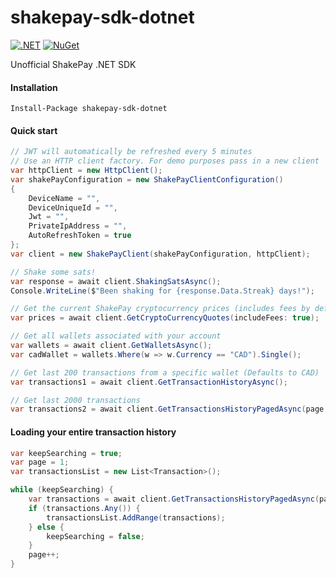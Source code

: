 # shakepay-sdk-dotnet

[![.NET](https://github.com/cillierscharl/shakepay-sdk-dotnet/actions/workflows/dotnet.yml/badge.svg)](https://github.com/cillierscharl/shakepay-sdk-dotnet/actions/workflows/dotnet.yml)
[![NuGet](https://img.shields.io/nuget/v/shakepay-sdk-dotnet)](https://www.nuget.org/packages/shakepay-sdk-dotnet/)

Unofficial ShakePay .NET SDK

#### Installation ####

```shell
Install-Package shakepay-sdk-dotnet
```


#### Quick start ####

```csharp
// JWT will automatically be refreshed every 5 minutes
// Use an HTTP client factory. For demo purposes pass in a new client
var httpClient = new HttpClient();
var shakePayConfiguration = new ShakePayClientConfiguration()
{
    DeviceName = "",
    DeviceUniqueId = "",
    Jwt = "",
    PrivateIpAddress = "",
    AutoRefreshToken = true
};
var client = new ShakePayClient(shakePayConfiguration, httpClient);

// Shake some sats!
var response = await client.ShakingSatsAsync();
Console.WriteLine($"Been shaking for {response.Data.Streak} days!");

// Get the current ShakePay cryptocurrency prices (includes fees by default)
var prices = await client.GetCryptoCurrencyQuotes(includeFees: true);

// Get all wallets associated with your account
var wallets = await client.GetWalletsAsync();
var cadWallet = wallets.Where(w => w.Currency == "CAD").Single();

// Get last 200 transactions from a specific wallet (Defaults to CAD)
var transactions1 = await client.GetTransactionHistoryAsync();

// Get last 2000 transactions
var transactions2 = await client.GetTransactionsHistoryPagedAsync(page: 1, limit: 2000, currencies: default);
```

#### Loading your entire transaction history ####
```csharp
var keepSearching = true;
var page = 1;
var transactionsList = new List<Transaction>();

while (keepSearching) {
    var transactions = await client.GetTransactionsHistoryPagedAsync(page, 2000);
    if (transactions.Any()) {
        transactionsList.AddRange(transactions);
    } else {
        keepSearching = false;
    }
    page++;
}
```
